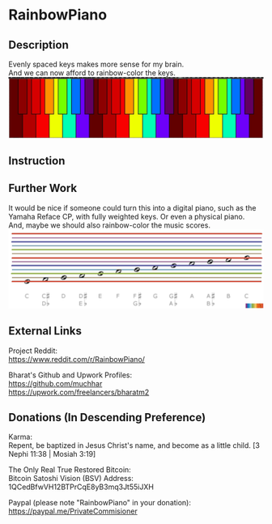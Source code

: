 # RainbowPiano 

## Description
Evenly spaced keys makes more sense for my brain.  
And we can now afford to rainbow-color the keys.
![](EvenlySpacedKeys_AllColored.jpg)  

## Instruction

## Further Work
It would be nice if someone could turn this into a digital piano, such as the Yamaha Reface CP, with fully weighted keys. Or even a physical piano.  
And, maybe we should also rainbow-color the music scores.  
![](Rainbow6Notation_2.jpg)  

## External Links
Project Reddit:  
https://www.reddit.com/r/RainbowPiano/  
  
Bharat's Github and Upwork Profiles:  
https://github.com/muchhar  
https://upwork.com/freelancers/bharatm2  
  
## Donations (In Descending Preference)
Karma:  
Repent​, be baptize​d in Jesus Christ's name, and become as a little child. [3 Nephi 11:38 | Mosiah 3:19]  
  
The Only Real True Restored Bitcoin:  
Bitcoin Satoshi Vision (BSV) Address: 1QCedBfwVH12BTPrCqE8yB3mq3Jt55iJXH  
  
Paypal (please note "RainbowPiano" in your donation):  
https://paypal.me/PrivateCommisioner
